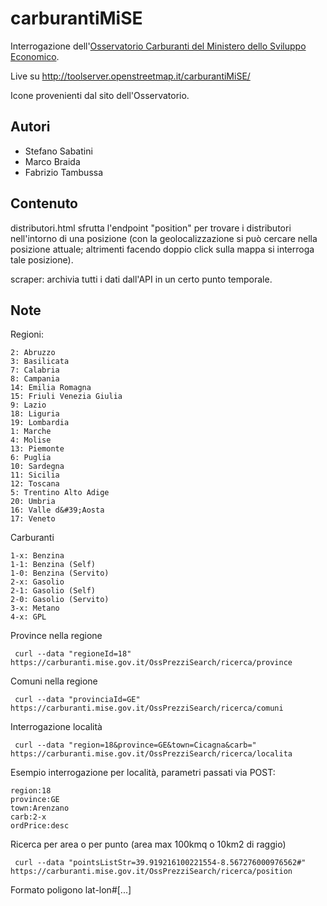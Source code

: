 carburantiMiSE
==============

Interrogazione dell'[Osservatorio Carburanti del Ministero dello Sviluppo Economico](https://carburanti.mise.gov.it/OssPrezziSearch/ricerca/).

Live su http://toolserver.openstreetmap.it/carburantiMiSE/

Icone provenienti dal sito dell'Osservatorio.

Autori
------
- Stefano Sabatini
- Marco Braida
- Fabrizio Tambussa

Contenuto
---------

distributori.html sfrutta l'endpoint "position" per trovare i distributori nell'intorno di una posizione (con la geolocalizzazione si può cercare nella posizione attuale; altrimenti facendo doppio click sulla mappa si interroga tale posizione).

scraper: archivia tutti i dati dall'API in un certo punto temporale.

Note
-----

Regioni:
```
2: Abruzzo
3: Basilicata
7: Calabria
8: Campania
14: Emilia Romagna
15: Friuli Venezia Giulia
9: Lazio
18: Liguria
19: Lombardia
1: Marche
4: Molise
13: Piemonte
6: Puglia
10: Sardegna
11: Sicilia
12: Toscana
5: Trentino Alto Adige
20: Umbria
16: Valle d&#39;Aosta
17: Veneto
```

Carburanti
```
1-x: Benzina
1-1: Benzina (Self)
1-0: Benzina (Servito)
2-x: Gasolio
2-1: Gasolio (Self)
2-0: Gasolio (Servito)
3-x: Metano
4-x: GPL
```

Province nella regione
```
 curl --data "regioneId=18" https://carburanti.mise.gov.it/OssPrezziSearch/ricerca/province
```

Comuni nella regione
```
 curl --data "provinciaId=GE" https://carburanti.mise.gov.it/OssPrezziSearch/ricerca/comuni
```

Interrogazione località
```
 curl --data "region=18&province=GE&town=Cicagna&carb=" https://carburanti.mise.gov.it/OssPrezziSearch/ricerca/localita
```

Esempio interrogazione per località, parametri passati via POST:
```
region:18
province:GE
town:Arenzano
carb:2-x
ordPrice:desc
```

Ricerca per area o per punto (area max 100kmq o 10km2 di raggio)
```
 curl --data "pointsListStr=39.919216100221554-8.567276000976562#" https://carburanti.mise.gov.it/OssPrezziSearch/ricerca/position
```

Formato poligono lat-lon#[...]
